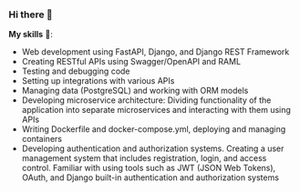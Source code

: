 ### Hi there 👋

**My skills** 🤖:
- Web development using FastAPI, Django, and Django REST Framework 
- Creating RESTful APIs using Swagger/OpenAPI and RAML 
- Testing and debugging code 
- Setting up integrations with various APIs       
- Managing data (PostgreSQL) and working with ORM models    
- Developing microservice architecture: Dividing functionality of the application into separate microservices and interacting with them using APIs      
- Writing Dockerfile and docker-compose.yml, deploying and managing containers       
- Developing authentication and authorization systems. Creating a user management system that includes registration, login, and access control. Familiar with using tools such as JWT (JSON Web Tokens), OAuth, and Django built-in authentication and authorization systems 
   

<!--
**Wowa-Py/Wowa-Py** is a ✨ _special_ ✨ repository because its `README.md` (this file) appears on your GitHub profile.
### Hi there 👋
Here are some ideas to get you started:

- 🔭 I’m currently working on ...
- 🌱 I’m currently learning ...
- 👯 I’m looking to collaborate on ...
- 🤔 I’m looking for help with ...
- 💬 Ask me about ...
- 📫 How to reach me: ...
- 😄 Pronouns: ...
- ⚡ Fun fact: ...
-->
